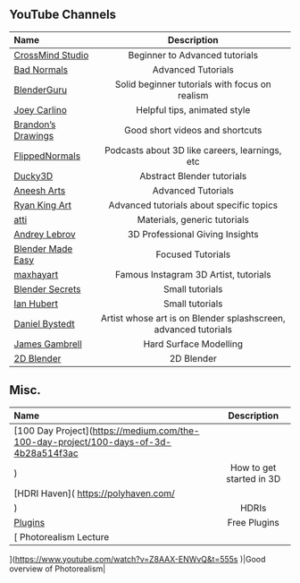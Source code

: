 ## YouTube Channels
| Name                                | Description                                          |     
|:----------------------------------- |:----------------------------------------------------:|
| [CrossMind Studio](https://www.youtube.com/channel/UCHihootMqyGz175gqOPahtw)| Beginner to Advanced tutorials| 
|[Bad Normals](https://www.youtube.com/watch?v=9ubfb2K6mL0)|Advanced Tutorials|
|[BlenderGuru](https://www.youtube.com/channel/UCOKHwx1VCdgnxwbjyb9Iu1g)|Solid beginner tutorials with focus on realism|
|[Joey Carlino](https://www.youtube.com/watch?v=K-L2eIHu7ic)| Helpful tips, animated style|
|[Brandon’s Drawings](https://www.youtube.com/channel/UCGjfA1YYb7NQ5ssb_rokO5g)|Good short videos and shortcuts|
|[FlippedNormals](https://www.youtube.com/watch?v=NDW8yLIv5y4)|Podcasts about 3D like careers, learnings, etc|
|[Ducky3D](https://www.youtube.com/channel/UCuNhGhbemBkdflZ1FGJ0lUQ/videos)|Abstract Blender tutorials|
|[Aneesh Arts](https://www.youtube.com/channel/UCuNhGhbemBkdflZ1FGJ0lUQ/videos)|Advanced Tutorials|
|[Ryan King Art](https://www.youtube.com/watch?v=MBy62M7TcgY&t=108s)| Advanced tutorials about specific topics|
|[atti](https://www.youtube.com/@attimp4/videos)| Materials, generic tutorials|
|[Andrey Lebrov](https://www.youtube.com/@AndreyLebrov/videos)|3D Professional Giving Insights|
|[Blender Made Easy](https://www.youtube.com/watch?v=xrw7-cbtQBA&t=535s)|Focused Tutorials|
|[maxhayart](https://www.youtube.com/watch?v=dEybjA6G5Lg&t=2s)|Famous Instagram 3D Artist, tutorials|
|[Blender Secrets]( https://www.youtube.com/c/BlenderSecrets/videos)|Small tutorials|
|[Ian Hubert](https://www.youtube.com/user/mrdodobird)|Small tutorials|
|[Daniel Bystedt](https://www.youtube.com/channel/UC5i9q7lTE1Ad6lK-PTGROhg)|Artist whose art is on Blender splashscreen, advanced tutorials|
|[James Gambrell](https://www.youtube.com/watch?v=D-6V6pmj6iw)|Hard Surface Modelling|
|[2D Blender](https://www.youtube.com/channel/UCkSZbjB0mf72Td1jRuLL9qQ)|2D Blender|



## Misc.
| Name                                | Description                                          |     
|:----------------------------------- |:----------------------------------------------------:|
|[100 Day Project](https://medium.com/the-100-day-project/100-days-of-3d-4b28a514f3ac
)|How to get started in 3D|
|[HDRI Haven]( https://polyhaven.com/
)|HDRIs|
|[Plugins](https://www.vfxmed.com/category/downloads/)|Free Plugins|
|[ Photorealism Lecture
](https://www.youtube.com/watch?v=Z8AAX-ENWvQ&t=555s
)|Good overview of Photorealism|
